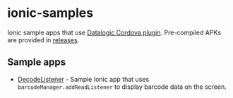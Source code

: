 # ionic-samples

Ionic sample apps that use [Datalogic Cordova plugin](https://github.com/datalogic/cordova-plugin-datalogic). Pre-compiled APKs are provided in [releases](https://github.com/datalogic/ionic-samples/releases).


## Sample apps

* [DecodeListener](DecodeListener/) - Sample Ionic app that uses `barcodeManager.addReadListener` to display barcode data on the screen.
